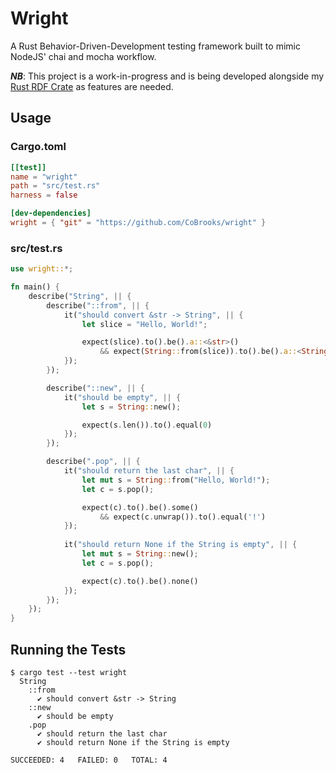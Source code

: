 # Wright

A Rust Behavior-Driven-Development testing framework built to mimic NodeJS' 
chai and mocha workflow.

***NB***: This project is a work-in-progress and is being developed alongside
my [Rust RDF Crate](https://github.com/CoBrooks/rdf-rs) as features are needed.

## Usage

### Cargo.toml

```toml
[[test]]
name = "wright"
path = "src/test.rs"
harness = false

[dev-dependencies]
wright = { "git" = "https://github.com/CoBrooks/wright" }
```

### src/test.rs

```rust
use wright::*;

fn main() {
    describe("String", || {
        describe("::from", || {
            it("should convert &str -> String", || {
                let slice = "Hello, World!";

                expect(slice).to().be().a::<&str>()
                    && expect(String::from(slice)).to().be().a::<String>()
            });
        });

        describe("::new", || {
            it("should be empty", || {
                let s = String::new();

                expect(s.len()).to().equal(0)
            });
        });

        describe(".pop", || {
            it("should return the last char", || {
                let mut s = String::from("Hello, World!");
                let c = s.pop();

                expect(c).to().be().some()
                    && expect(c.unwrap()).to().equal('!')
            });
            
            it("should return None if the String is empty", || {
                let mut s = String::new();
                let c = s.pop();

                expect(c).to().be().none()
            });
        });
    });
}
```

## Running the Tests

```
$ cargo test --test wright
  String
    ::from
      ✔ should convert &str -> String
    ::new
      ✔ should be empty
    .pop
      ✔ should return the last char
      ✔ should return None if the String is empty

SUCCEEDED: 4   FAILED: 0   TOTAL: 4
```
